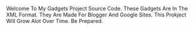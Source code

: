 Welcome To My Gadgets Project Source Code. These Gadgets Are In The XML Format. They Are Made For Blogger And Google Sites.
This Prokject Will Grow Alot Over Time. Be Prepared.